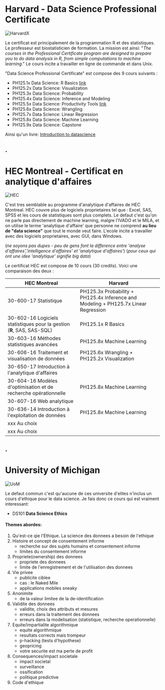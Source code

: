 # Harvard - Data Science Professional Certificate

![HarvardX](https://www.edx.org/sites/default/files/school/image/banner/harvardx.jpg)

Le certificat est principalement de la programmation R et des statistiques. Le professeur est biostatisticien de formation. La mission est ainsi: "*The courses in the Professional Certificate program are designed to prepare you to do data analysis in R, from simple computations to machine learning*." Le cours incite a travailler en ligne de commande et dans Unix.

"Data Science Professional Certificate" est compose des 9 cours suivants :

* PH125.1x Data Science: R Basics
[link](https://courses.edx.org/certificates/3bd6534cff1441729903746548aa0314)
* PH125.2x Data Science: Visualization
* PH125.3x Data Science: Probability
* PH125.4x Data Science: Inference and Modeling
* PH125.5x Data Science: Productivity Tools
[link](https://courses.edx.org/certificates/6ef7b5368b714d00a4608c7575e41dc0)
* PH125.6x Data Science: Wrangling
* PH125.7x Data Science: Linear Regression
* PH125.8x Data Science: Machine Learning
* PH125.9x Data Science: Capstone

Ainsi qu'un livre: [Introduction to datascience](https://rafalab.github.io/dsbook/)

.
----------
# HEC Montreal - Certificat en analytique d'affaires

![HEC](https://www.hec.ca/images/comelect/d-decou-lg.jpg)

C'est tres semblable au programme d'analytique d'affaires de HEC Montreal. HEC couvre plus de logiciels proprietaires tel que : Excel, SAS,  SPSS et les cours de statistiques sont plus complets. Le defaut c'est qu'on ne parle pas directement de machine learning, malgre l'IVADO et le MILA, et on utilise le terme 'analytique d'affaire' que personne ne comprend  **au lieu de "data science"** que tout le monde veut faire. L'ecole incite a travailler avec des logiciels proprietaires, avec GUI, dans Windows.

(*ne soyons pas dupes - peu de gens font la difference entre 'analyse d'affaires','intelligence d'affaires' et 'analytique d'affaires'*)
(*pour ceux qui ont une idee 'analytique' signifie big data*)

Le certificat HEC est compose de 10 cours (30 credits). Voici une comparaison des deux :

| HEC Montreal | Harvard |
| --- | --- |
|30-600-17 Statistique |PH125.3x Probability + PH125.4x Inference and Modeling + PH125.7x Linear Regression|
|30-602-16 Logiciels statistiques pour la gestion (**R**, SAS, SAS-SQL)|PH125.1x R Basics|
|30-603-16 Méthodes statistiques avancées |PH125.8x Machine Learning|
|30-606-16 Traitement et visualisation de données| PH125.6x Wrangling + PH125.2x Visualization |
|30-650-17 Introduction à l'analytique d'affaires| |
|30-604-16 Modèles d'optimisation et de recherche opérationnelle| PH125.8x Machine Learning|
|30-607-16 Web analytique| |
|30-636-14 Introduction à l'exploitation de données |PH125.8x Machine Learning|
|xxx Au choix| |
|xxx Au choix| |

.
----------
# University of Michigan

![UoM](https://www.commonapp.org/files/school/image/umich-memberpage-header%208.10.15.jpg)

Le defaut commun c'est qu'aucune de ces universite d'elites n'inclus un cours d'ethique pour le data science. Je fais donc ce cours qui est vraiment interessant:

* DS101 **Data Science Ethics**

#### Themes abordes:

1. Qu'est-ce qie l'Ethique. La science des donnees a besoin de l'ethique
2. Histoire et concept de consentement informe
   - recherche sur des sujets humains et consentement informe
   - limites du consentement informe
3. Propriete(ownership) des donnees
   - propriete des donnees
   - limite de l'enregistrement et de l'utilisation des donnees
4. Vie privee
   - publicite ciblee
   - cas : le Naked Mile
   - applications mobiles sneaky
5. Anonimite
   - de la valeur limitee de la de-identification
6. Validite des donnees
   - validite, choix des attributs et mesures
   - erreurs dans la traitement des donnees
   - erreurs dans la modelisation (statistique, recherche operationnelle)
7. Equite/impartialite algorithmique
   - equite algorithmique
   - resultats corrects mais trompeur
   - p-hacking (tests d'hypothese)
   - geopricing
   - votre securite est ma perte de profit
8. Consequences/impact societale
   - impact societal
   - surveillance
   - ossification
   - politique predictive
9. Code d'ethique
